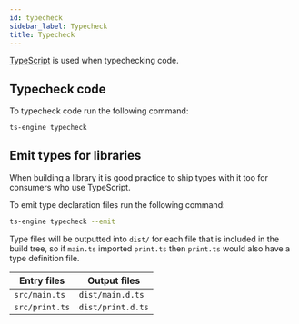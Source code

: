 ```yaml
---
id: typecheck
sidebar_label: Typecheck
title: Typecheck
---
```


[TypeScript](https://www.typescriptlang.org/) is used when typechecking code.

## Typecheck code

To typecheck code run the following command:

```sh
ts-engine typecheck
```

## Emit types for libraries

When building a library it is good practice to ship types with it too for consumers who use TypeScript.

To emit type declaration files run the following command:

```sh
ts-engine typecheck --emit
```

Type files will be outputted into `dist/` for each file that is included in the build tree, so if `main.ts` imported `print.ts` then `print.ts` would also have a type definition file.

| Entry files    | Output files      |
| -------------- | ----------------- |
| `src/main.ts`  | `dist/main.d.ts`  |
| `src/print.ts` | `dist/print.d.ts` |
